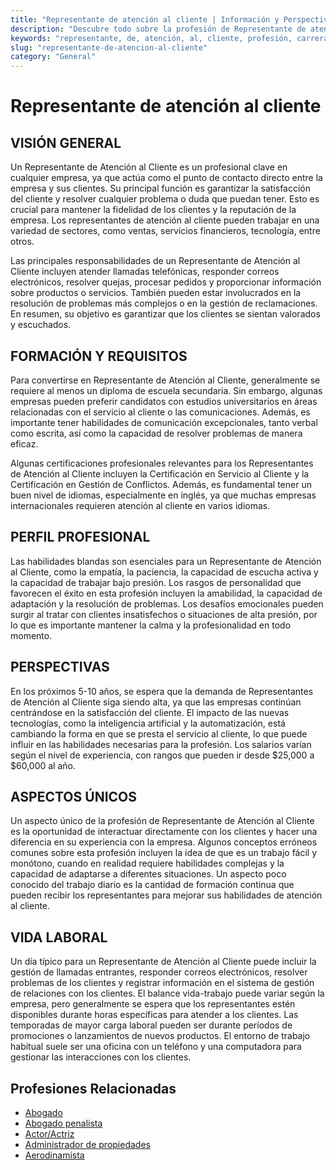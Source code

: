 ```yaml
---
title: "Representante de atención al cliente | Información y Perspectivas"
description: "Descubre todo sobre la profesión de Representante de atención al cliente, incluyendo responsabilidades, requisitos y oportunidades."
keywords: "representante, de, atención, al, cliente, profesión, carrera, trabajo, empleo"
slug: "representante-de-atencion-al-cliente"
category: "General"
---
```


# Representante de atención al cliente

## VISIÓN GENERAL

Un Representante de Atención al Cliente es un profesional clave en cualquier empresa, ya que actúa como el punto de contacto directo entre la empresa y sus clientes. Su principal función es garantizar la satisfacción del cliente y resolver cualquier problema o duda que puedan tener. Esto es crucial para mantener la fidelidad de los clientes y la reputación de la empresa. Los representantes de atención al cliente pueden trabajar en una variedad de sectores, como ventas, servicios financieros, tecnología, entre otros.

Las principales responsabilidades de un Representante de Atención al Cliente incluyen atender llamadas telefónicas, responder correos electrónicos, resolver quejas, procesar pedidos y proporcionar información sobre productos o servicios. También pueden estar involucrados en la resolución de problemas más complejos o en la gestión de reclamaciones. En resumen, su objetivo es garantizar que los clientes se sientan valorados y escuchados.

## FORMACIÓN Y REQUISITOS

Para convertirse en Representante de Atención al Cliente, generalmente se requiere al menos un diploma de escuela secundaria. Sin embargo, algunas empresas pueden preferir candidatos con estudios universitarios en áreas relacionadas con el servicio al cliente o las comunicaciones. Además, es importante tener habilidades de comunicación excepcionales, tanto verbal como escrita, así como la capacidad de resolver problemas de manera eficaz.

Algunas certificaciones profesionales relevantes para los Representantes de Atención al Cliente incluyen la Certificación en Servicio al Cliente y la Certificación en Gestión de Conflictos. Además, es fundamental tener un buen nivel de idiomas, especialmente en inglés, ya que muchas empresas internacionales requieren atención al cliente en varios idiomas.

## PERFIL PROFESIONAL

Las habilidades blandas son esenciales para un Representante de Atención al Cliente, como la empatía, la paciencia, la capacidad de escucha activa y la capacidad de trabajar bajo presión. Los rasgos de personalidad que favorecen el éxito en esta profesión incluyen la amabilidad, la capacidad de adaptación y la resolución de problemas. Los desafíos emocionales pueden surgir al tratar con clientes insatisfechos o situaciones de alta presión, por lo que es importante mantener la calma y la profesionalidad en todo momento.

## PERSPECTIVAS

En los próximos 5-10 años, se espera que la demanda de Representantes de Atención al Cliente siga siendo alta, ya que las empresas continúan centrándose en la satisfacción del cliente. El impacto de las nuevas tecnologías, como la inteligencia artificial y la automatización, está cambiando la forma en que se presta el servicio al cliente, lo que puede influir en las habilidades necesarias para la profesión. Los salarios varían según el nivel de experiencia, con rangos que pueden ir desde $25,000 a $60,000 al año.

## ASPECTOS ÚNICOS

Un aspecto único de la profesión de Representante de Atención al Cliente es la oportunidad de interactuar directamente con los clientes y hacer una diferencia en su experiencia con la empresa. Algunos conceptos erróneos comunes sobre esta profesión incluyen la idea de que es un trabajo fácil y monótono, cuando en realidad requiere habilidades complejas y la capacidad de adaptarse a diferentes situaciones. Un aspecto poco conocido del trabajo diario es la cantidad de formación continua que pueden recibir los representantes para mejorar sus habilidades de atención al cliente.

## VIDA LABORAL

Un día típico para un Representante de Atención al Cliente puede incluir la gestión de llamadas entrantes, responder correos electrónicos, resolver problemas de los clientes y registrar información en el sistema de gestión de relaciones con los clientes. El balance vida-trabajo puede variar según la empresa, pero generalmente se espera que los representantes estén disponibles durante horas específicas para atender a los clientes. Las temporadas de mayor carga laboral pueden ser durante períodos de promociones o lanzamientos de nuevos productos. El entorno de trabajo habitual suele ser una oficina con un teléfono y una computadora para gestionar las interacciones con los clientes.
## Profesiones Relacionadas

- [Abogado](/profesiones/abogado/)
- [Abogado penalista](/profesiones/abogado-penalista/)
- [Actor/Actriz](/profesiones/actor-actriz/)
- [Administrador de propiedades](/profesiones/administrador-de-propiedades/)
- [Aerodinamista](/profesiones/aerodinamista/)

